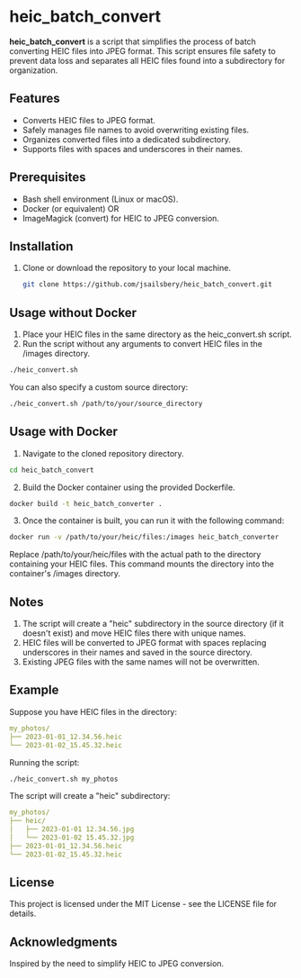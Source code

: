 # heic_batch_convert

**heic_batch_convert** is a script that simplifies the process of batch converting HEIC files into JPEG format. This script ensures file safety to prevent data loss and separates all HEIC files found into a subdirectory for organization.

## Features

- Converts HEIC files to JPEG format.
- Safely manages file names to avoid overwriting existing files.
- Organizes converted files into a dedicated subdirectory.
- Supports files with spaces and underscores in their names.

## Prerequisites

- Bash shell environment (Linux or macOS).
- Docker (or equivalent)
  OR
- ImageMagick (convert) for HEIC to JPEG conversion.

## Installation

1. Clone or download the repository to your local machine.

   ```bash
   git clone https://github.com/jsailsbery/heic_batch_convert.git
   ```
   
## Usage without Docker
1. Place your HEIC files in the same directory as the heic_convert.sh script.
2. Run the script without any arguments to convert HEIC files in the /images directory.

```bash
./heic_convert.sh
```

You can also specify a custom source directory:
```bash
./heic_convert.sh /path/to/your/source_directory
```

## Usage with Docker
1. Navigate to the cloned repository directory.
```bash
cd heic_batch_convert
```
2. Build the Docker container using the provided Dockerfile.
```bash
docker build -t heic_batch_converter .
```
3. Once the container is built, you can run it with the following command:
```bash
docker run -v /path/to/your/heic/files:/images heic_batch_converter
```
Replace /path/to/your/heic/files with the actual path to the directory containing your HEIC files. This command mounts the directory into the container's /images directory.

## Notes
1. The script will create a "heic" subdirectory in the source directory (if it doesn't exist) and move HEIC files there with unique names.
2. HEIC files will be converted to JPEG format with spaces replacing underscores in their names and saved in the source directory.
3. Existing JPEG files with the same names will not be overwritten.

## Example
Suppose you have HEIC files in the directory:
```yaml
my_photos/
├── 2023-01-01_12.34.56.heic
└── 2023-01-02_15.45.32.heic
```

Running the script:
```bash
./heic_convert.sh my_photos
```

The script will create a "heic" subdirectory:

```yaml
my_photos/
├── heic/
│   ├── 2023-01-01 12.34.56.jpg
│   └── 2023-01-02 15.45.32.jpg
├── 2023-01-01_12.34.56.heic
└── 2023-01-02_15.45.32.heic
```

## License

This project is licensed under the MIT License - see the LICENSE file for details.

## Acknowledgments

Inspired by the need to simplify HEIC to JPEG conversion.

